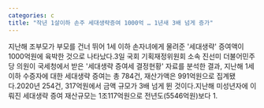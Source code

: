 ```yaml
---
categories: c
title: "작년 1살이하 손주 세대생략증여 1000억 … 1년새 3배 넘게 증가"
---
```

지난해 조부모가 부모를 건너 뛰어 1세 이하 손자녀에게 물려준 &#39;세대생략&#39; 증여액이 1000억원에 육박한 것으로 나타났다.3일 국회 기획재정위원회 소속 진선미 더불어민주당 의원이 국세청에서 받은 &#39;세대생략 증여세 결정현황&#39; 자료를 분석한 결과, 지난해 1세 이하 수증자에 대한 세대생략 증여는 총 784건, 재산가액은 991억원으로 집계됐다.2020년 254건, 317억원에서 금액 규모가 3배 넘게 뛴 것이다.지난해 미성년자에 이뤄진 세대생략 증여 재산규모는 1조117억원으로 전년도(5546억원)보다 1.